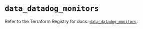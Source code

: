 # `data_datadog_monitors`

Refer to the Terraform Registry for docs: [`data_datadog_monitors`](https://registry.terraform.io/providers/datadog/datadog/3.54.0/docs/data-sources/monitors).
